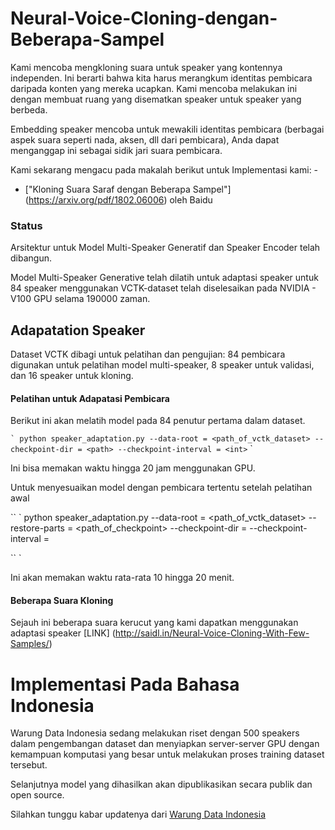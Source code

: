 # Neural-Voice-Cloning-dengan-Beberapa-Sampel


Kami mencoba mengkloning suara untuk speaker yang kontennya independen. Ini berarti bahwa kita harus merangkum identitas pembicara daripada konten yang mereka ucapkan. Kami mencoba melakukan ini dengan membuat ruang yang disematkan speaker untuk speaker yang berbeda.

Embedding speaker mencoba untuk mewakili identitas pembicara (berbagai aspek suara seperti nada, aksen, dll dari pembicara), Anda dapat menganggap ini sebagai sidik jari suara pembicara.


Kami sekarang mengacu pada makalah berikut untuk Implementasi kami: -

- ["Kloning Suara Saraf dengan Beberapa Sampel"] (https://arxiv.org/pdf/1802.06006) oleh Baidu


### Status

Arsitektur untuk Model Multi-Speaker Generatif dan Speaker Encoder telah dibangun.

Model Multi-Speaker Generative telah dilatih untuk adaptasi speaker untuk 84 speaker menggunakan VCTK-dataset telah diselesaikan pada NVIDIA - V100 GPU selama 190000 zaman.


## Adapatation Speaker

Dataset VCTK dibagi untuk pelatihan dan pengujian: 84 pembicara digunakan untuk pelatihan
model multi-speaker, 8 speaker untuk validasi, dan 16 speaker untuk kloning.

#### Pelatihan untuk Adapatasi Pembicara

Berikut ini akan melatih model pada 84 penutur pertama dalam dataset.

`` `
python speaker_adaptation.py --data-root = <path_of_vctk_dataset> --checkpoint-dir = <path> --checkpoint-interval = <int>
`` `

Ini bisa memakan waktu hingga 20 jam menggunakan GPU.

Untuk menyesuaikan model dengan pembicara tertentu setelah pelatihan awal

`` `
python speaker_adaptation.py --data-root = <path_of_vctk_dataset> --restore-parts = <path_of_checkpoint> --checkpoint-dir = <path> --checkpoint-interval = <int>

`` `

Ini akan memakan waktu rata-rata 10 hingga 20 menit.


#### Beberapa Suara Kloning


Sejauh ini beberapa suara kerucut yang kami dapatkan menggunakan adaptasi speaker [LINK] (http://saidl.in/Neural-Voice-Cloning-With-Few-Samples/)

# Implementasi Pada Bahasa Indonesia
Warung Data Indonesia sedang melakukan riset dengan 500 speakers dalam pengembangan dataset dan menyiapkan server-server GPU dengan kemampuan komputasi yang besar untuk melakukan proses training dataset tersebut.

Selanjutnya model yang dihasilkan akan dipublikasikan secara publik dan open source.

Silahkan tunggu kabar updatenya dari [Warung Data Indonesia](https://www.warungdata.com)

